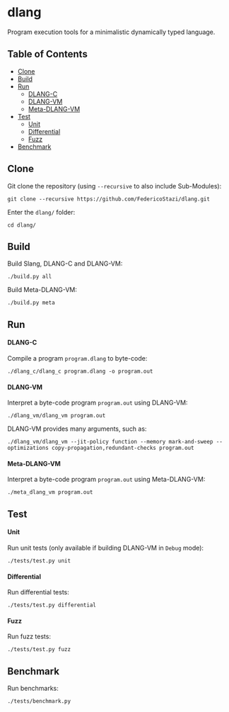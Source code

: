 # dlang
Program execution tools for a minimalistic dynamically typed language.

<h2>Table of Contents</h2>

- [Clone](#Clone)
- [Build](#Build)
- [Run](#Run)
  - [DLANG-C](#DLANG-C)
  - [DLANG-VM](#DLANG-VM)
  - [Meta-DLANG-VM](#Meta-DLANG-VM)
- [Test](#Test)
  - [Unit](#Unit)
  - [Differential](#Differential)
  - [Fuzz](#Fuzz)
- [Benchmark](#Benchmark)

## Clone

Git clone the repository (using `--recursive` to also include Sub-Modules):
```
git clone --recursive https://github.com/FedericoStazi/dlang.git
```

Enter the `dlang/` folder:
```
cd dlang/
```

## Build

Build Slang, DLANG-C and DLANG-VM:
```
./build.py all
```

Build Meta-DLANG-VM:
```
./build.py meta
```

## Run

#### DLANG-C

Compile a program `program.dlang` to byte-code:
```
./dlang_c/dlang_c program.dlang -o program.out
```

#### DLANG-VM

Interpret a byte-code program `program.out` using DLANG-VM:
```
./dlang_vm/dlang_vm program.out
```

DLANG-VM provides many arguments, such as:
```
./dlang_vm/dlang_vm --jit-policy function --memory mark-and-sweep --optimizations copy-propagation,redundant-checks program.out
```

#### Meta-DLANG-VM

Interpret a byte-code program `program.out` using Meta-DLANG-VM:
```
./meta_dlang_vm program.out
```

## Test

#### Unit

Run unit tests (only available if building DLANG-VM in `Debug` mode):
```
./tests/test.py unit
```

#### Differential

Run differential tests:
```
./tests/test.py differential
```

#### Fuzz

Run fuzz tests:
```
./tests/test.py fuzz
```

## Benchmark

Run benchmarks:
```
./tests/benchmark.py
```
